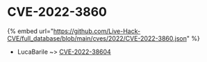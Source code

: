 # CVE-2022-3860
{% embed url="https://github.com/Live-Hack-CVE/full_database/blob/main/cves/2022/CVE-2022-3860.json" %}

* LucaBarile ~> [CVE-2022-38604](https://www.alice-snow.ru/2022/database/cve-2022-3860/cve-2022-38604-lucabarile)